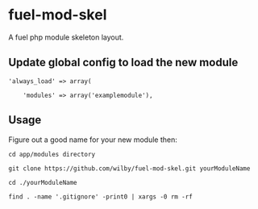 fuel-mod-skel
=============

A fuel php module skeleton layout.

## Update global config to load the new module
```
'always_load' => array(

    'modules' => array('examplemodule'), 
```

## Usage
Figure out a good name for your new module then:

```
cd app/modules directory 
```

```
git clone https://github.com/wilby/fuel-mod-skel.git yourModuleName 
```

```
cd ./yourModuleName
```

```
find . -name '.gitignore' -print0 | xargs -0 rm -rf
```

